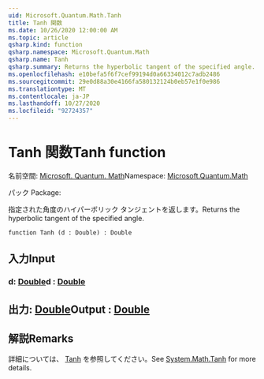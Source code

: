 ```yaml
---
uid: Microsoft.Quantum.Math.Tanh
title: Tanh 関数
ms.date: 10/26/2020 12:00:00 AM
ms.topic: article
qsharp.kind: function
qsharp.namespace: Microsoft.Quantum.Math
qsharp.name: Tanh
qsharp.summary: Returns the hyperbolic tangent of the specified angle.
ms.openlocfilehash: e10befa5f6f7cef99194d0a66334012c7adb2486
ms.sourcegitcommit: 29e0d88a30e4166fa580132124b0eb57e1f0e986
ms.translationtype: MT
ms.contentlocale: ja-JP
ms.lasthandoff: 10/27/2020
ms.locfileid: "92724357"
---
```

# <a name="tanh-function"></a><span data-ttu-id="71e38-102">Tanh 関数</span><span class="sxs-lookup"><span data-stu-id="71e38-102">Tanh function</span></span>

<span data-ttu-id="71e38-103">名前空間: [Microsoft. Quantum. Math](xref:Microsoft.Quantum.Math)</span><span class="sxs-lookup"><span data-stu-id="71e38-103">Namespace: [Microsoft.Quantum.Math](xref:Microsoft.Quantum.Math)</span></span>

<span data-ttu-id="71e38-104">パック [](https://nuget.org/packages/)</span><span class="sxs-lookup"><span data-stu-id="71e38-104">Package: [](https://nuget.org/packages/)</span></span>


<span data-ttu-id="71e38-105">指定された角度のハイパーボリック タンジェントを返します。</span><span class="sxs-lookup"><span data-stu-id="71e38-105">Returns the hyperbolic tangent of the specified angle.</span></span>

```qsharp
function Tanh (d : Double) : Double
```


## <a name="input"></a><span data-ttu-id="71e38-106">入力</span><span class="sxs-lookup"><span data-stu-id="71e38-106">Input</span></span>

### <a name="d--double"></a><span data-ttu-id="71e38-107">d: [Double](xref:microsoft.quantum.lang-ref.double)</span><span class="sxs-lookup"><span data-stu-id="71e38-107">d : [Double](xref:microsoft.quantum.lang-ref.double)</span></span>





## <a name="output--double"></a><span data-ttu-id="71e38-108">出力: [Double](xref:microsoft.quantum.lang-ref.double)</span><span class="sxs-lookup"><span data-stu-id="71e38-108">Output : [Double](xref:microsoft.quantum.lang-ref.double)</span></span>



## <a name="remarks"></a><span data-ttu-id="71e38-109">解説</span><span class="sxs-lookup"><span data-stu-id="71e38-109">Remarks</span></span>

<span data-ttu-id="71e38-110">詳細については、 [Tanh](https://docs.microsoft.com/dotnet/api/system.math.tanh) を参照してください。</span><span class="sxs-lookup"><span data-stu-id="71e38-110">See [System.Math.Tanh](https://docs.microsoft.com/dotnet/api/system.math.tanh) for more details.</span></span>